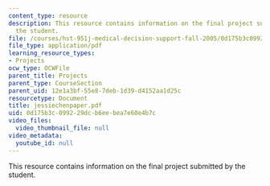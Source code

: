 ```yaml
---
content_type: resource
description: This resource contains information on the final project submitted by
  the student.
file: /courses/hst-951j-medical-decision-support-fall-2005/0d175b3c099229dcb6eebea7e60e4b7c_jessiechenpaper.pdf
file_type: application/pdf
learning_resource_types:
- Projects
ocw_type: OCWFile
parent_title: Projects
parent_type: CourseSection
parent_uid: 12e1a3bf-55e8-7deb-1d39-d4152aa1d25c
resourcetype: Document
title: jessiechenpaper.pdf
uid: 0d175b3c-0992-29dc-b6ee-bea7e60e4b7c
video_files:
  video_thumbnail_file: null
video_metadata:
  youtube_id: null
---
```

This resource contains information on the final project submitted by the student.

